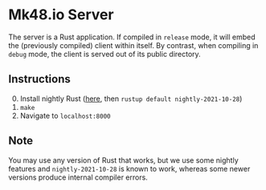 # Mk48.io Server

The server is a Rust application. If compiled in `release` mode, it will embed the (previously compiled) client within itself.
By contrast, when compiling in `debug` mode, the client is served out of its public directory.

## Instructions

0. Install nightly Rust ([here](https://rustup.rs/), then `rustup default nightly-2021-10-28`)
1. `make`
2. Navigate to `localhost:8000`

## Note

You may use any version of Rust that works, but we use some nightly features and `nightly-2021-10-28` is known to work,
whereas some newer versions produce internal compiler errors.